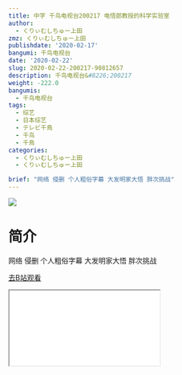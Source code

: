 ```yaml
---
title: 中字 千鸟电视台200217 电悟郎教授的科学实验室
author:
  - くりぃむしちゅー上田
zmz: くりぃむしちゅー上田
publishdate: '2020-02-17'
bangumi: 千鸟电视台
date: '2020-02-22'
slug: 2020-02-22-200217-90812657
description: 千鸟电视台&#8226;200217
weight: -222.0
bangumis:
  - 千鸟电视台
tags:
  - 综艺
  - 日本综艺
  - テレビ千鳥
  - 千鸟
  - 千鳥
categories:
  - くりぃむしちゅー上田
  - くりぃむしちゅー上田

brief: "网络 侵删 个人粗俗字幕 大发明家大悟 胖次挑战"
---
```

![](https://raw.githubusercontent.com/tcgriffith/owaraisite/master/static/tmpimg/8b58de784a3604caabe91f676bf98f6845e1f508.jpg.480.jpg)
# 简介  
网络
侵删 个人粗俗字幕
大发明家大悟 胖次挑战  

[去B站观看](https://www.bilibili.com/video/av90812657/)
<div class ="resp-container"><iframe class="testiframe" src="//player.bilibili.com/player.html?aid=90812657"", scrolling="no", allowfullscreen="true" > </iframe></div> 
